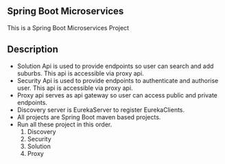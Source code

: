 Spring Boot Microservices
---------------------
This is a Spring Boot Microservices Project

Description
-----------
- Solution Api is used to provide endpoints so user can search and add suburbs. This api is accessible via proxy api.
- Security Api is used to provide endpoints to authenticate and authorise user. This api is accessible via proxy api.
- Proxy api serves as api gateway so user can access public and private endpoints.
- Discovery server is EurekaServer to register EurekaClients.
- All projects are Spring Boot maven based projects.
- Run all these project in this order. 
    1. Discovery 
    2. Security
    3. Solution
    4. Proxy



